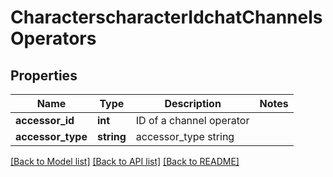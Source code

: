 # CharacterscharacterIdchatChannelsOperators

## Properties
Name | Type | Description | Notes
------------ | ------------- | ------------- | -------------
**accessor_id** | **int** | ID of a channel operator | 
**accessor_type** | **string** | accessor_type string | 

[[Back to Model list]](../README.md#documentation-for-models) [[Back to API list]](../README.md#documentation-for-api-endpoints) [[Back to README]](../README.md)


